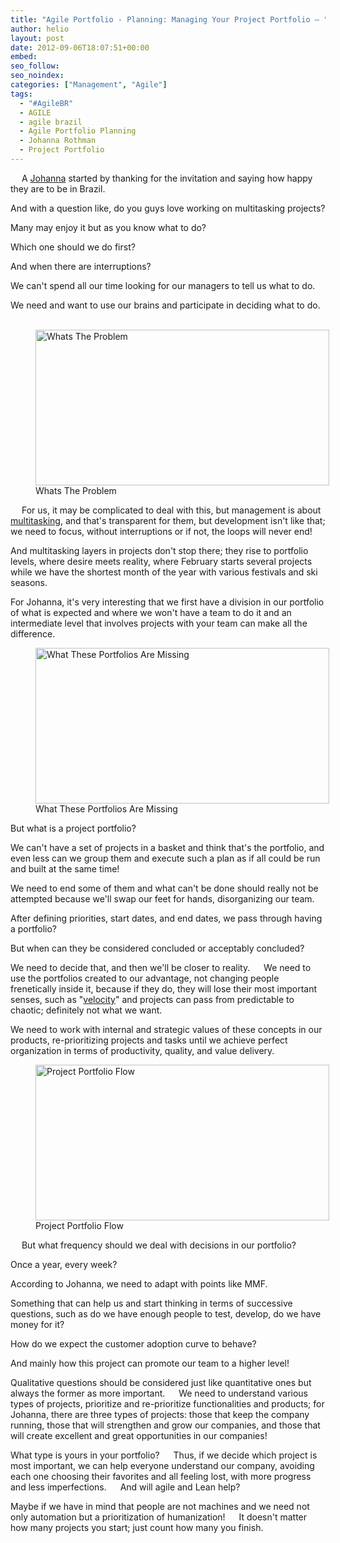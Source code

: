 ```yaml
---
title: "Agile Portfolio - Planning: Managing Your Project Portfolio – "
author: helio
layout: post
date: 2012-09-06T18:07:51+00:00
embed:
seo_follow:
seo_noindex:
categories: ["Management", "Agile"]
tags:
  - "#AgileBR"
  - AGILE
  - agile brazil
  - Agile Portfolio Planning
  - Johanna Rothman
  - Project Portfolio
---
```


&emsp; A [Johanna][1] started by thanking for the invitation and saying how happy they are to be in Brazil.

And with a question like, do you guys love working on multitasking projects?

Many may enjoy it but as you know what to do?

Which one should we do first?

And when there are interruptions?

We can't spend all our time looking for our managers to tell us what to do.

We need and want to use our brains and participate in deciding what to do. &emsp;<figure id="attachment_626" style="width: 470px" class="wp-caption aligncenter"> [<img class="size-full wp-image-626" src="/uploads/2012/09/whatsTheProblem.png" alt="Whats The Problem" width="470" height="249" srcset="/uploads/2012/09/whatsTheProblem.png 470w, /uploads/2012/09/whatsTheProblem-300x158.png 300w" sizes="(max-width: 470px) 100vw, 470px" />][2]<figcaption class="wp-caption-text">Whats The Problem</figcaption></figure> &emsp; For us, it may be complicated to deal with this, but management is about [multitasking][3], and that's transparent for them, but development isn't like that; we need to focus, without interruptions or if not, the loops will never end!

And multitasking layers in projects don't stop there; they rise to portfolio levels, where desire meets reality, where February starts several projects while we have the shortest month of the year with various festivals and ski seasons.

For Johanna, it's very interesting that we first have a division in our portfolio of what is expected and where we won't have a team to do it and an intermediate level that involves projects with your team can make all the difference. &emsp;<figure id="attachment_632" style="width: 470px" class="wp-caption aligncenter"> [<img class="size-full wp-image-632" src="/uploads/2012/09/whatThesePortfoliosAreMissing.png" alt="What These Portfolios Are Missing" width="470" height="249" srcset="/uploads/2012/09/whatThesePortfoliosAreMissing.png 470w, /uploads/2012/09/whatThesePortfoliosAreMissing-300x158.png 300w" sizes="(max-width: 470px) 100vw, 470px" />][4]<figcaption class="wp-caption-text">What These Portfolios Are Missing</figcaption></figure> But what is a project portfolio?

We can't have a set of projects in a basket and think that's the portfolio, and even less can we group them and execute such a plan as if all could be run and built at the same time!

We need to end some of them and what can't be done should really not be attempted because we'll swap our feet for hands, disorganizing our team.

After defining priorities, start dates, and end dates, we pass through having a portfolio?

But when can they be considered concluded or acceptably concluded?

We need to decide that, and then we'll be closer to reality. &emsp; We need to use the portfolios created to our advantage, not changing people frenetically inside it, because if they do, they will lose their most important senses, such as "<a title="Velocity" href="http://en.wikipedia.org/wiki/Velocity_(software_development)" target="_blank">velocity</a>" and projects can pass from predictable to chaotic; definitely not what we want.

We need to work with internal and strategic values of these concepts in our products, re-prioritizing projects and tasks until we achieve perfect organization in terms of productivity, quality, and value delivery. &emsp;<figure id="attachment_627" style="width: 470px" class="wp-caption aligncenter"> [<img class="size-full wp-image-627" src="/uploads/2012/09/projectPortfolioFlow.png" alt="Project Portfolio Flow" width="470" height="249" srcset="/uploads/2012/09/projectPortfolioFlow.png 470w, /uploads/2012/09/projectPortfolioFlow-300x158.png 300w" sizes="(max-width: 470px) 100vw, 470px" />][5]<figcaption class="wp-caption-text">Project Portfolio Flow</figcaption></figure> &emsp; But what frequency should we deal with decisions in our portfolio?

Once a year, every week?

According to Johanna, we need to adapt with points like MMF.

Something that can help us and start thinking in terms of successive questions, such as do we have enough people to test, develop, do we have money for it?

How do we expect the customer adoption curve to behave?

And mainly how this project can promote our team to a higher level!

Qualitative questions should be considered just like quantitative ones but always the former as more important. &emsp; We need to understand various types of projects, prioritize and re-prioritize functionalities and products; for Johanna, there are three types of projects: those that keep the company running, those that will strengthen and grow our companies, and those that will create excellent and great opportunities in our companies!

What type is yours in your portfolio? &emsp; Thus, if we decide which project is most important, we can help everyone understand our company, avoiding each one choosing their favorites and all feeling lost, with more progress and less imperfections. &emsp; And will agile and Lean help?

Maybe if we have in mind that people are not machines and we need not only automation but a prioritization of humanization! &emsp; It doesn't matter how many projects you start; just count how many you finish.

[2]: /uploads/2012/09/whatsTheProblem.png
[3]: http://en.wikipedia.org/wiki/Human_multitasking "Podemos fazer tarefas simultâneas?"
[1]: http://www.jrothman.com/ "johanna Rothman"
[5]: /uploads/2012/09/projectPortfolioFlow.png
[4]: /uploads/2012/09/whatThesePortfoliosAreMissing.png

